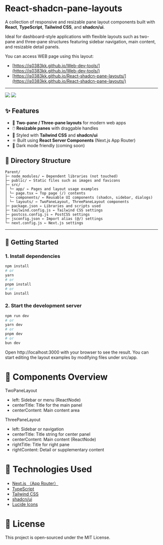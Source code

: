 # React-shadcn-pane-layouts

A collection of responsive and resizable pane layout components built with **React**, **TypeScript**, **Tailwind CSS**, and **shadcn/ui**.

Ideal for dashboard-style applications with flexible layouts such as two-pane and three-pane structures featuring sidebar navigation, main content, and resizable detail panels.

You can access WEB page using this layout:
- [https://is0383kk.github.io/Web-dev-tools/](https://is0383kk.github.io/Web-dev-tools/)
- [https://is0383kk.github.io/React-shadcn-pane-layouts/](https://is0383kk.github.io/React-shadcn-pane-layouts/)

---

![](https://github.com/is0383kk/React-shadcn-pane-layouts/blob/main/public/sample.jpeg)
![](https://github.com/is0383kk/Web-dev-tools/sample.png)

## ✨ Features

- 📐 **Two-pane / Three-pane layouts** for modern web apps
- 🖱️ **Resizable panes** with draggable handles
- 🎨 Styled with **Tailwind CSS** and **shadcn/ui**
- ⚛️ Built using **React Server Components** (Next.js App Router)
- 🌙 Dark mode friendly (coming soon)





## 📁 Directory Structure

```
Parent/
├─ node_modules/ ← Dependent libraries (not touched)
├─ public/ ← Static files such as images and favicons
├─ src/
│ └─ app/ ← Pages and layout usage examples
│ └─ page.tsx ← Top page (/) contents
│ └─ components/ ← Reusable UI components (shadcn, sidebar, dialogs)
│ └─ layouts/ ← TwoPaneLayout, ThreePaneLayout components
├─ package.json ← Libraries and scripts used
├─ tailwind.config.js ← Tailwind CSS settings
├─ postcss.config.js ← PostCSS settings
├─ jsconfig.json ← Import alias (@/) settings
└─ next.config.js ← Next.js settings
```

---

## 🚀 Getting Started

### 1. Install dependencies

```bash
npm install
# or
yarn
# or
pnpm install
# or
bun install
```

### 2. Start the development server

```bash
npm run dev
# or
yarn dev
# or
pnpm dev
# or
bun dev
```

Open http://localhost:3000 with your browser to see the result.
You can start editing the layout examples by modifying files under src/app.

# 🧩 Components Overview

TwoPaneLayout

- left: Sidebar or menu (ReactNode)
- centerTitle: Title for the main panel
- centerContent: Main content area

ThreePaneLayout

- left: Sidebar or navigation
- centerTitle: Title string for center panel
- centerContent: Main content (ReactNode)
- rightTitle: Title for right pane
- rightContent: Detail or supplementary content

# 🧱 Technologies Used

- [Next.js （App Router）](https://nextjs.org/docs/app)
- [TypeScript](https://www.typescriptlang.org/)
- [Tailwind CSS](https://tailwindcss.com/)
- [shadcn/ui](https://ui.shadcn.dev/)
- [Lucide Icons](https://lucide.dev/icons/)

# 📄 License

This project is open-sourced under the MIT License.
